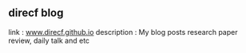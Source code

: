 ## direcf blog
link : www.direcf.github.io
description : My blog posts research paper review, daily talk and etc
